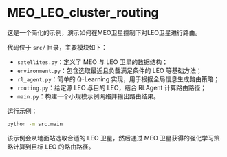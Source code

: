 # MEO_LEO_cluster_routing

这是一个简化的示例，演示如何在MEO卫星控制下对LEO卫星进行路由。

代码位于 `src/` 目录，主要模块如下：

- `satellites.py`：定义了 MEO 与 LEO 卫星的数据结构；
- `environment.py`：包含选取最近且负载满足条件的 LEO 等基础方法；
- `rl_agent.py`：简单的 Q-Learning 实现，用于根据全局信息生成路由策略；
- `routing.py`：给定源 LEO 与目的 LEO，结合 RLAgent 计算路由路径；
- `main.py`：构建一个小规模示例网络并输出路由结果。

运行示例：

```bash
python -m src.main
```

该示例会从地面站选取合适的 LEO 卫星，然后通过 MEO 卫星获得的强化学习策略计算到目标 LEO 的路由路径。

